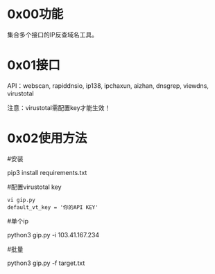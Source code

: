 # 0x00功能

集合多个接口的IP反查域名工具。

# 0x01接口

API：webscan, rapiddnsio, ip138, ipchaxun, aizhan, dnsgrep, viewdns, virustotal

注意：virustotal需配置key才能生效！

# 0x02使用方法

#安装

pip3 install requirements.txt

#配置virustotal key
```
vi gip.py
default_vt_key = '你的API KEY'
```
#单个ip

python3 gip.py -i 103.41.167.234

#批量

python3 gip.py -f target.txt
  
  
  
